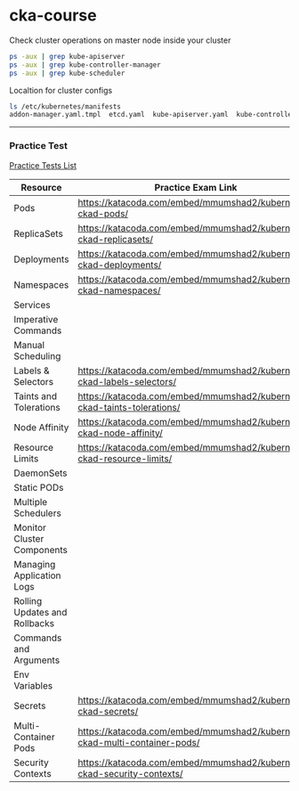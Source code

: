 # cka-course

Check cluster operations on master node inside your cluster
```bash
ps -aux | grep kube-apiserver
ps -aux | grep kube-controller-manager
ps -aux | grep kube-scheduler
```

Localtion for cluster configs
```bash
ls /etc/kubernetes/manifests
addon-manager.yaml.tmpl  etcd.yaml  kube-apiserver.yaml  kube-controller-manager.yaml  kube-scheduler.yaml
```
---

### Practice Test

[Practice Tests List](https://kodekloud.com/courses/certified-kubernetes-administrator-with-practice-tests-labs/lectures/12038860)

Resource | Practice Exam Link 
--- | --- 
Pods | https://katacoda.com/embed/mmumshad2/kubernetes-ckad-pods/
ReplicaSets | https://katacoda.com/embed/mmumshad2/kubernetes-ckad-replicasets/
Deployments | https://katacoda.com/embed/mmumshad2/kubernetes-ckad-deployments/
Namespaces | https://katacoda.com/embed/mmumshad2/kubernetes-ckad-namespaces/
Services |
Imperative Commands |
Manual Scheduling |
Labels & Selectors | https://katacoda.com/embed/mmumshad2/kubernetes-ckad-labels-selectors/
Taints and Tolerations | https://katacoda.com/embed/mmumshad2/kubernetes-ckad-taints-tolerations/
Node Affinity | https://katacoda.com/embed/mmumshad2/kubernetes-ckad-node-affinity/
Resource Limits | https://katacoda.com/embed/mmumshad2/kubernetes-ckad-resource-limits/
DaemonSets |
Static PODs |
Multiple Schedulers |
Monitor Cluster Components |
Managing Application Logs |
Rolling Updates and Rollbacks |
Commands and Arguments |
Env Variables |
Secrets | https://katacoda.com/embed/mmumshad2/kubernetes-ckad-secrets/
Multi-Container Pods | https://katacoda.com/embed/mmumshad2/kubernetes-ckad-multi-container-pods/
Security Contexts | https://katacoda.com/embed/mmumshad2/kubernetes-ckad-security-contexts/


